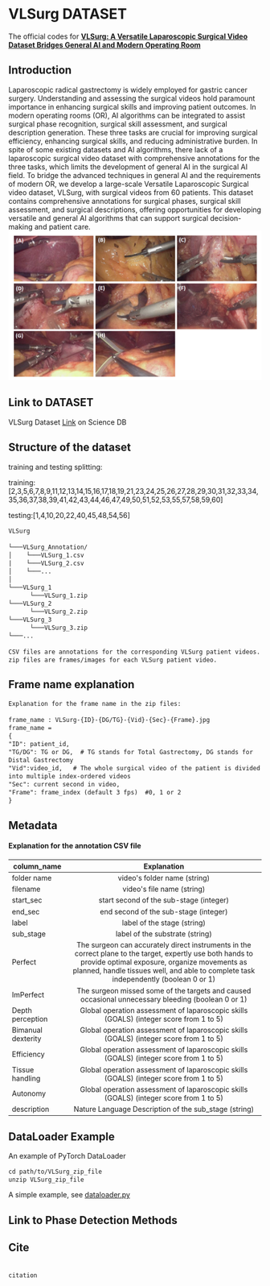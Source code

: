 # VLSurg DATASET

The official codes for [**VLSurg: A Versatile Laparoscopic Surgical Video Dataset Bridges General AI and Modern Operating Room**](linktopaper)

## Introduction 

Laparoscopic radical gastrectomy is widely employed for gastric cancer surgery. Understanding and assessing the surgical
videos hold paramount importance in enhancing surgical skills and improving patient outcomes. In modern operating rooms
(OR), AI algorithms can be integrated to assist surgical phase recognition, surgical skill assessment, and surgical description
generation. These three tasks are crucial for improving surgical efficiency, enhancing surgical skills, and reducing administrative
burden. In spite of some existing datasets and AI algorithms, there lack of a laparoscopic surgical video dataset with
comprehensive annotations for the three tasks, which limits the development of general AI in the surgical AI field. To bridge
the advanced techniques in general AI and the requirements of modern OR, we develop a large-scale Versatile Laparoscopic
Surgical video dataset, VLSurg, with surgical videos from 60 patients. This dataset contains comprehensive annotations for
surgical phases, surgical skill assessment, and surgical descriptions, offering opportunities for developing versatile and general
AI algorithms that can support surgical decision-making and patient care.
![avatar](/imgs/img_1.png)


## Link to DATASET

VLSurg Dataset [Link](https://www.scidb.cn/en/anonymous/TkJiMml5) on Science DB

## Structure of the dataset

training and testing splitting:  

training:[2,3,5,6,7,8,9,11,12,13,14,15,16,17,18,19,21,23,24,25,26,27,28,29,30,31,32,33,34,35,36,37,38,39,41,42,43,44,46,47,49,50,51,52,53,55,57,58,59,60] 

testing:[1,4,10,20,22,40,45,48,54,56]

```
VLSurg  

└───VLSurg_Annotation/
│    └───VLSurg_1.csv
|    └───VLSurg_2.csv 
│    └───...  
│       
└───VLSurg_1
      └───VLSurg_1.zip
└───VLSurg_2
      └───VLSurg_2.zip
└───VLSurg_3
      └───VLSurg_3.zip
└───...

CSV files are annotations for the corresponding VLSurg patient videos.
zip files are frames/images for each VLSurg patient video.
```


## Frame name explanation
```
Explanation for the frame name in the zip files:  

frame_name : VLSurg-{ID}-{DG/TG}-{Vid}-{Sec}-{Frame}.jpg  
frame_name =   
{  
"ID": patient_id,   
"TG/DG": TG or DG,  # TG stands for Total Gastrectomy, DG stands for Distal Gastrectomy
"Vid":video_id,   # The whole surgical video of the patient is divided into multiple index-ordered videos 
"Sec": current second in video,  
"Frame": frame_index (default 3 fps)  #0, 1 or 2 
}
```

## Metadata
												
#### Explanation for the annotation CSV file

|column_name|Explanation|
|--|:--:|
folder name	| video's folder name (string)
filename|video's file name (string)
start_sec|start second of the sub-stage (integer)
end_sec|end second of the sub-stage (integer)
label|label of the stage (string)
sub_stage|label of the substrate (string)
Perfect|The surgeon can accurately direct instruments in the correct plane to the target, expertly use both hands to provide optimal exposure, organize movements as planned, handle tissues well, and able to complete task independently (boolean 0 or 1)
ImPerfect|The surgeon missed some of the targets and caused occasional unnecessary bleeding (boolean 0 or 1)
Depth perception|Global operation assessment of laparoscopic skills (GOALS) (integer score from 1 to 5)
Bimanual dexterity|Global operation assessment of laparoscopic skills (GOALS) (integer score from 1 to 5)
Efficiency|Global operation assessment of laparoscopic skills (GOALS) (integer score from 1 to 5)
Tissue handling|Global operation assessment of laparoscopic skills (GOALS) (integer score from 1 to 5)
Autonomy|Global operation assessment of laparoscopic skills (GOALS) (integer score from 1 to 5)
description| Nature Language Description of the sub_stage (string)

## DataLoader Example
An example of PyTorch DataLoader

```
cd path/to/VLSurg_zip_file  
unzip VLSurg_zip_file  
```

A simple example, see [dataloader.py](./dataloader.py)




## Link to Phase Detection Methods


## Cite
```
   
citation   
   
```
